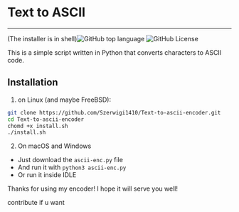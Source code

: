 # Text to ASCII

---
(The installer is in shell)![GitHub top language](https://img.shields.io/github/languages/top/Szerwigi1410/Text-to-ascii-encoder)
![GitHub License](https://img.shields.io/github/license/Szerwigi1410/Text-to-ascii-encoder)

This is a simple script written in Python that converts characters to ASCII code.

## Installation

1. on Linux (and maybe FreeBSD):

```bash
git clone https://github.com/Szerwigi1410/Text-to-ascii-encoder.git
cd Text-to-ascii-encoder
chomd +x install.sh
./install.sh
```

2. On macOS and Windows

 - Just download the ```ascii-enc.py``` file
 - And run it with ```python3 ascii-enc.py``` 
 - Or run it inside IDLE

Thanks for using my encoder!
I hope it will serve you well!

contribute if u want
